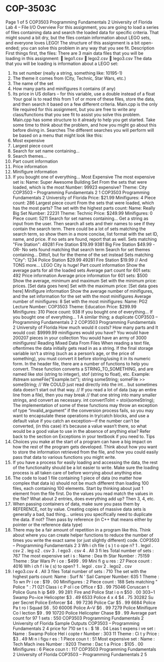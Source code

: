 # COP-3503C

Page
1
of 5
COP3503
Programming Fundamentals 2
University of Florida
Lab 4 – File I/O
Overview
For this assignment, you are going to load a series of files containing data and search the loaded data for specific criteria.
That might sound a bit dry, but the files contain information about LEGO sets, and everyone loves LEGO! The structure of
this assignment is a bit open-ended; you can solve this problem in any way that you see fit.
Description
First things first, the files: There are 3 main data files that you will be loading in this assignment:
 lego1.csv
 lego2.csv
 lego3.csv
The data that you will be loading is information about a LEGO set:
1. Its set number (really a string, something like: 10195-1)
2. The theme it comes from (City, Technic, Star Wars, etc.)
3. The name of the set
4. How many parts and minifigures it contains (if any)
5. Its price in US dollars – for this variable, use a double instead of a float
Your goal is to read this from 1 of or more of these files, store the data, and then search it based on a few different criteria.
Main.cpp is the only file required for this assignment, but you are free to write any class/functions that you see fit to assist
you solve this problem. Main.cpp has some structure to it already to help you get started. Take some time to think about
the problem, and how you might go about this before diving in.
Searches
The different searches you will perform will be based on a menu that might look like this:
1. Most expensive
2. Largest piece count
3. Search for set name containing...
4. Search themes...
5. Part count information
6. Price information
7. Minifigure information
8. If you bought one of everything...
Most Expensive The most expensive set is:
Name: Super Awesome Building Set
From the sets that were loaded, which is the most Number: 99923
expensive? Theme: City
COP3503 – Programming Fundamentals 2 1
COP3503
Programming Fundamentals 2
University of Florida
Price: $21.99
Minifigures: 4
Piece count: 286
Largest piece count
From the sets that were loaded, which has the
most parts?
The set with the highest parts count:
Name: Really Big Set
Number: 22231
Theme: Technic
Price: $249.99
Minifigures: 0
Piece count: 5211
Search for set names containing...
Get a string as input from the user. Then search all
sets and their names to see if they contain the
search term.
There could be a lot of sets matching the search
term, so show them in a more concise, list format
with the set ID, name, and price. If no sets are
found, report that as well.
Sets matching "Fire Station":
49281 Fire Station $19.99
9381 Big Fire Station $49.99
-OR-
No sets found matching that search term
Search for set themes containing...
Ditto1, but for the theme of the set instead
Sets matching "City":
1234 Police Station $29.99
49281 Fire Station $19.99
// And TONS more... LEGO City is huge!
Part count information
Show the average parts for all the loaded sets
Average part count for 601 sets: 492
Price information Average price information for 601 sets: $500
Show the average, minimum and maximum Set with the minimum price:
prices. [Set data goes here]
Set with the maximum price:
[Set data goes here]
Minifigure information
Show the average number of minifigures, and the
set information for the set with the most
minifigures
Average number of minifigures: 8
Set with the most minifigures:
Name: PG2 Lecture
Number: COP3503
Theme: Education
Price: $299.99
Minifigures: 310
Piece count: 938
If you bought one of everything... If you bought one of everything...
1 A similar thing; a duplicate
COP3503 – Programming Fundamentals 2 2
COP3503
Programming Fundamentals 2
University of Florida
How much would it costs? How many parts and It would cost: $9999.99
minifigures would you have? You would have 200207 pieces in your collection
You would have an army of 3000 minifigures!
Reading Mixed Data From Files
When reading a text file, oftentimes the data initially gets read in as a string. If the final storage variable isn’t a string (such
as a person’s age, or the price of something), you must convert it before storing/using it in its numeric form. In the <string>
header file, there are a number of functions to help you convert. These function converts a STRING_TO_SOMETHING, and
are named like stoi (string to integer), stof (string to float), etc.
Example:
ifstream someFile("Example.txt");
string someString;
someFile >> someString;
// We COULD just read directly into the int... but sometimes data doesn't start out that way.
// If you read a lot of data (say an entire line from a file), then you may break
// that one string into many smaller strings, and convert as necessary.
int convertToInt = stoi(someString);
The implementation of some of these functions may throw an exception of type “invalid_argument” if the conversion
process fails, so you may want to encapsulate these operations in try/catch blocks, and use a default value if you catch an
exception—if the number can’t be converted, (in this case) it’s because a value wasn’t there, so what would be a good
value to use in the absence of anything else? Refer back to the section on Exceptions in your textbook if you need to.
Tips
1. Choices you make at the start of a program can have a big impact on how the rest of the program gets developed.
Think about how you want to store the information retrieved from the file, and how you could easily pass that
data to various functions you might write.
2. If you have a process for easily loading and accessing the data, the rest of the functionality should be a lot easier
to write. Make sure the loading process is all taken care of before worrying about anything else.
3. The code to load 1 file containing 1 piece of data (no matter how complex that data is) should not be much
different than loading 100 files, each containing 100 elements. Start by thinking about just 1 element from the file
first. Do the values you read match the values in the file? What about 2 entries, does everything add up? Then 3,
4, etc.
4. When passing containers of data, make sure you pass them by REFERENCE, not by value. Creating copies of
massive data sets is generally a bad, bad thing... unless you specifically need to duplicate the data. If not? Then
pass by reference (in C++ that means either by pointer or the reference data type)
5. There may be a fair amount of repetition in a program like this. Think about where you can create helper functions
to reduce the number of times you write the exact same (or just slightly different) code.
COP3503 – Programming Fundamentals 2 3
Wh i ch file ( s ) t o ope n?
1 . legol . csv
2 . leg o2 . csv
3 . l ego3 . csv
4 . All 3 fi les
Total number of sets : 767
The most expensive set i s :
Name : Dea th Star
Number : 75159
Theme : Star Wars
Pr i ce : $499 . 99
Mini fi g u res : 27
Piece count : 4016
Wh i ch f i le ( s) to open?
1 . legol . csv
2 . lego2 . csv
3. l ego3.csv
4 . All 3 files
Total number of sets : 710
The set with the highest parts count:
Name : Surf N ' Sail Camper
Number: 635 1
Theme : To wn
Pr i ce : $19 . 00
Minifigures : 2
Piece count : 188
Sets matching " Police " :
71 021 Class i c P ol i ce Office r $3 . 99
75046 Coruscan t Police Guns h ip $49 . 99
281: Fire and Police Stat i o n $50 . 00
303~1 Swamp Po~ice Helicopter $3 . 49
6533 Police 4 x 4 $4 . 75
30282 Su per Secret Police Enforcer $4 . 99
7236 Police Car $5 . 99
6684 Police Pa t ro l Squad S6 . 50
60006 Police A~V $6 . 99
7279 Police Minifiqure Co l lection $9 . 99
10720 Police Helicopter Chase $9 . 99
Average part count for 97 1 sets : 550
COP3503
Programming Fundamentals 2
University of Florida
Sample Outputs
COP3503 – Programming Fundamentals 2 4
price for 710 se t s : $ 18 . 04
Leas t expens i ve set :
Name : Swamp Police Hel i copte r
Number : 303 11
Theme : Ci t y
Price : $3 . 49
Mi n i figu r es : 1
Piece coun t : 51
Most expensive set :
Name : Tech Mach ines
Number : 9203
Theme : Dac t a
Price : $105 . 00
Minifigures : 6
Piece coun t : 117
COP3503
Programming Fundamentals 2
University of Florida
COP3503 – Programming Fundamentals 2 5
